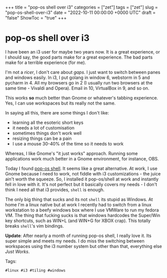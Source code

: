+++
title = "pop-os shell over i3"
categories = ["zet"]
tags = ["zet"]
slug = "pop-os-shell-over-i3"
date = "2022-10-11 00:00:00 +0000 UTC"
draft = "false"
ShowToc = "true"
+++

# pop-os shell over i3

I have been an i3 user for maybe two years now. It is a great experience,
or I should say, the good parts make for a great experience. The bad parts
make for a terrible experience (for me).

I'm not a *ricer*, I don't care about *gaps*. I just want to switch between 
panes and windows easily. In i3, I put golang in window 6, webstorm in 5 and
pycharm in 4. All my browsers go in 2 (I usually run two browsers at the
same time - Vivaldi and Opera). Email in 10, VirtualBox in 9, and so on.

This works **so** much better than Gnome or whatever's tabbing experience. Yes,
I can use workspaces but its really not the same.

In saying all this, there are some things I don't like:

- learning all the esoteric short keys
- it needs a lot of customisation
- sometimes things don't work well
- resizing things can be a pain
- I use a mouse 30-40% of the time so it needs to work

Whereas, I like Gnome's "it just works" approach. Running some applications
work much better in a Gnome environment, for instance, OBS.

Today I found [pop-os shell](https://github.com/pop-os/shell). It seems
like a great alternative. At work, I use Gnome because I need to work,
not fiddle with i3 customizations - the juice ain't worth the squeeze.
So, I installed it pop-os/shell at work and instantly fell in love with it.
It's not perfect but it basically covers my needs - I don't think I need
all that i3 provides, `shell` is enough.

The only big thing that sucks and its not `shell` its stupid as Windows.
At home I'm a linux native but at work I recently had to switch from a
linux workstation to a beefy windows box where I use VMWare to run my 
fedora VM. The thing that fucking sucks is that windows hardcodes the 
Super/Win key shortcuts, such as WIN+L (and WIN+G for XBOX crap). This 
totally breaks `shell`'s vim bindings. 

**Update**: After nearly a month of running pop-os shell, I really love it.
Its super simple and meets my needs. I do miss the switching between workspaces
using the i3 number system but other than that, everything else *Just Works*.

Tags:

    #linux #i3 #tiling #windows
